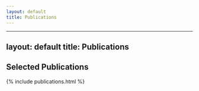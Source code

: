 ```yaml
---
layout: default
title: Publications
---
```


---
layout: default
title: Publications
---

## Selected Publications

{% include publications.html %}